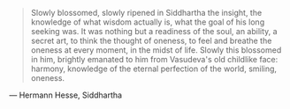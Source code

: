 > Slowly blossomed, slowly ripened in Siddhartha the insight, the knowledge of what wisdom actually is, what the goal of his long seeking was. It was nothing but a readiness of the soul, an ability, a secret art, to think the thought of oneness, to feel and breathe the oneness at every moment, in the midst of life. Slowly this blossomed in him, brightly emanated to him from Vasudeva's old childlike face: harmony, knowledge of the eternal perfection of the world, smiling, oneness.

— Hermann Hesse, Siddhartha
